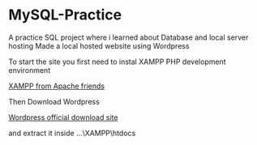 # MySQL-Practice
A practice SQL project where i learned about Database and local server hosting
Made a local hosted website using Wordpress



To start the site you first need to instal XAMPP PHP development environment

[XAMPP from Apache friends](https://www.apachefriends.org/)

Then Download Wordpress

[Wordpress official download site](https://wordpress.org/download/)

and extract it inside ...\XAMPP\htdocs

